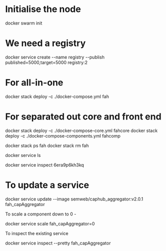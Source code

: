 # Initialise the node
docker swarm init

# We need a registry
docker service create --name registry --publish published=5000,target=5000 registry:2

# For all-in-one
docker stack deploy -c ./docker-compose.yml fah

# For separated out core and front end
docker stack deploy -c ./docker-compose-core.yml fahcore
docker stack deploy -c ./docker-compose-components.yml fahcomp

docker stack ps fah
docker stack rm fah

docker service ls

docker service inspect 6era9p6kh3kq



# To update a service
docker service update --image semweb/caphub_aggregator:v2.0.1 fah_capAggregator

To scale a component down to 0 -

docker service scale fah_capAggregator=0

To inspect the existing service

docker service inspect --pretty fah_capAggregator


